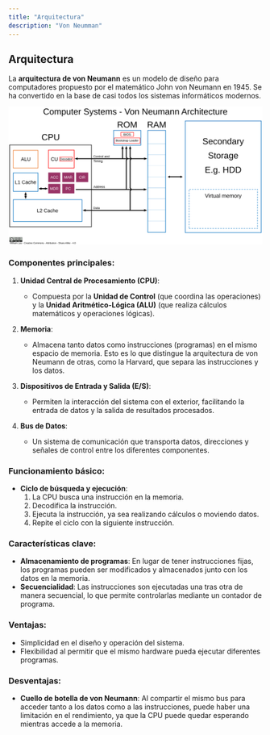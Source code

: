 ```yaml
---
title: "Arquitectura"
description: "Von Neumman"
---
```



## Arquitectura

La **arquitectura de von Neumann** es un modelo de diseño para computadores propuesto por el matemático John von Neumann en 1945. Se ha convertido en la base de casi todos los sistemas informáticos modernos.

<!-- Local image stored in src/assets/ -->
<!-- Use a relative file path or import alias -->
![Von Neumann Architecture](../../../assets/ut1/vonNeumman.png)


### Componentes principales:
1. **Unidad Central de Procesamiento (CPU)**:
   - Compuesta por la **Unidad de Control** (que coordina las operaciones) y la **Unidad Aritmético-Lógica (ALU)** (que realiza cálculos matemáticos y operaciones lógicas).
   
2. **Memoria**:
   - Almacena tanto datos como instrucciones (programas) en el mismo espacio de memoria. Esto es lo que distingue la arquitectura de von Neumann de otras, como la Harvard, que separa las instrucciones y los datos.

3. **Dispositivos de Entrada y Salida (E/S)**:
   - Permiten la interacción del sistema con el exterior, facilitando la entrada de datos y la salida de resultados procesados.

4. **Bus de Datos**:
   - Un sistema de comunicación que transporta datos, direcciones y señales de control entre los diferentes componentes.




### Funcionamiento básico:
- **Ciclo de búsqueda y ejecución**: 
   1. La CPU busca una instrucción en la memoria.
   2. Decodifica la instrucción.
   3. Ejecuta la instrucción, ya sea realizando cálculos o moviendo datos.
   4. Repite el ciclo con la siguiente instrucción.

### Características clave:
- **Almacenamiento de programas**: En lugar de tener instrucciones fijas, los programas pueden ser modificados y almacenados junto con los datos en la memoria.
- **Secuencialidad**: Las instrucciones son ejecutadas una tras otra de manera secuencial, lo que permite controlarlas mediante un contador de programa.

### Ventajas:
- Simplicidad en el diseño y operación del sistema.
- Flexibilidad al permitir que el mismo hardware pueda ejecutar diferentes programas.

### Desventajas:
- **Cuello de botella de von Neumann**: Al compartir el mismo bus para acceder tanto a los datos como a las instrucciones, puede haber una limitación en el rendimiento, ya que la CPU puede quedar esperando mientras accede a la memoria.
